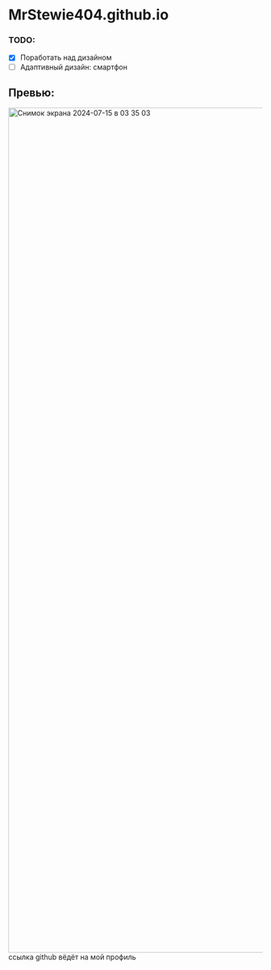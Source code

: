 # MrStewie404.github.io
### TODO:
- [x] Поработать над дизайном
- [ ] Адаптивный дизайн: смартфон

## Превью:
<img width="1674" alt="Снимок экрана 2024-07-15 в 03 35 03" src="https://github.com/user-attachments/assets/74ad0392-3173-4e38-ba50-de233f01800f">
ссылка github вёдёт на мой профиль
